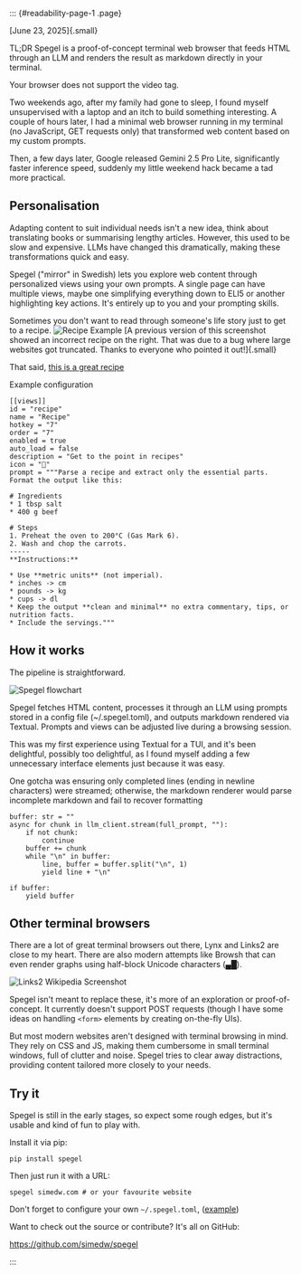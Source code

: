 ::: {#readability-page-1 .page}
<div>

[June 23, 2025]{.small}

TL;DR Spegel is a proof-of-concept terminal web browser that feeds HTML
through an LLM and renders the result as markdown directly in your
terminal.

Your browser does not support the video tag.

Two weekends ago, after my family had gone to sleep, I found myself
unsupervised with a laptop and an itch to build something interesting. A
couple of hours later, I had a minimal web browser running in my
terminal (no JavaScript, GET requests only) that transformed web content
based on my custom prompts.

Then, a few days later, Google released Gemini 2.5 Pro Lite,
significantly faster inference speed, suddenly my little weekend hack
became a tad more practical.

## Personalisation

Adapting content to suit individual needs isn't a new idea, think about
translating books or summarising lengthy articles. However, this used to
be slow and expensive. LLMs have changed this dramatically, making these
transformations quick and easy.

Spegel (\"mirror\" in Swedish) lets you explore web content through
personalized views using your own prompts. A single page can have
multiple views, maybe one simplifying everything down to ELI5 or another
highlighting key actions. It\'s entirely up to you and your prompting
skills.

Sometimes you don\'t want to read through someone\'s life story just to
get to a recipe. ![Recipe Example](images/recipe_example.png) [A
previous version of this screenshot showed an incorrect recipe on the
right. That was due to a bug where large websites got truncated. Thanks
to everyone who pointed it out!]{.small}

That said, [this is a great
recipe](https://playswellwithbutter.com/braised-lamb-ragu/)

Example configuration

<div>

    [[views]]
    id = "recipe"
    name = "Recipe"
    hotkey = "7"
    order = "7"
    enabled = true
    auto_load = false
    description = "Get to the point in recipes"
    icon = "🍳"
    prompt = """Parse a recipe and extract only the essential parts.
    Format the output like this:

    # Ingredients
    * 1 tbsp salt  
    * 400 g beef  

    # Steps
    1. Preheat the oven to 200°C (Gas Mark 6).  
    2. Wash and chop the carrots.  
    -----
    **Instructions:**

    * Use **metric units** (not imperial).
    * inches -> cm 
    * pounds -> kg
    * cups -> dl 
    * Keep the output **clean and minimal** no extra commentary, tips, or nutrition facts.
    * Include the servings."""

</div>

## How it works

The pipeline is straightforward.

![Spegel flowchart](images/spegel_flow_chart.png)

Spegel fetches HTML content, processes it through an LLM using prompts
stored in a config file (\~/.spegel.toml), and outputs markdown rendered
via Textual. Prompts and views can be adjusted live during a browsing
session.

This was my first experience using Textual for a TUI, and it\'s been
delightful, possibly too delightful, as I found myself adding a few
unnecessary interface elements just because it was easy.

One gotcha was ensuring only completed lines (ending in newline
characters) were streamed; otherwise, the markdown renderer would parse
incomplete markdown and fail to recover formatting

<div>

    buffer: str = ""
    async for chunk in llm_client.stream(full_prompt, ""):
        if not chunk:
            continue
        buffer += chunk
        while "\n" in buffer:
            line, buffer = buffer.split("\n", 1)
            yield line + "\n"

    if buffer:
        yield buffer 

</div>

## Other terminal browsers

There are a lot of great terminal browsers out there, Lynx and Links2
are close to my heart. There are also modern attempts like Browsh that
can even render graphs using half-block Unicode characters (▄█).

![Links2 Wikipedia Screenshot](images/links2_wikipedia.png)

Spegel isn't meant to replace these, it's more of an exploration or
proof-of-concept. It currently doesn\'t support POST requests (though I
have some ideas on handling `<form>` elements by creating on-the-fly
UIs).

But most modern websites aren't designed with terminal browsing in mind.
They rely on CSS and JS, making them cumbersome in small terminal
windows, full of clutter and noise. Spegel tries to clear away
distractions, providing content tailored more closely to your needs.

## Try it

Spegel is still in the early stages, so expect some rough edges, but
it's usable and kind of fun to play with.

Install it via pip:

<div>

    pip install spegel

</div>

Then just run it with a URL:

<div>

    spegel simedw.com # or your favourite website

</div>

Don\'t forget to configure your own `~/.spegel.toml`,
([example](https://github.com/simedw/spegel/blob/main/example_config.toml))

Want to check out the source or contribute? It's all on GitHub:

<https://github.com/simedw/spegel>

</div>
:::
